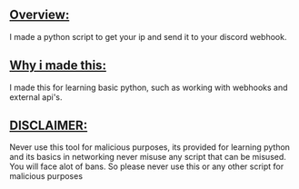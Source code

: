 <h2><u>Overview:</u></h2>

I made a python script to get your ip and send it to your discord webhook.

<h2><u>Why i made this:</u></h2>

I made this for learning basic python, such as working with webhooks and external api's.

<h2><u>DISCLAIMER:</u></h2>

Never use this tool for malicious purposes, its provided for learning python and its basics in networking never misuse any script that can be misused. You will face alot of bans. So please never use this or any other script for malicious purposes
